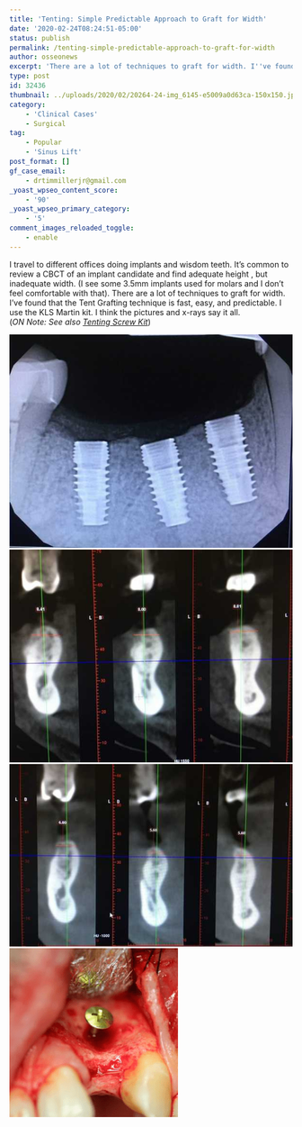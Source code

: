 ```yaml
---
title: 'Tenting: Simple Predictable Approach to Graft for Width'
date: '2020-02-24T08:24:51-05:00'
status: publish
permalink: /tenting-simple-predictable-approach-to-graft-for-width
author: osseonews
excerpt: 'There are a lot of techniques to graft for width. I''ve found that the Tent Grafting technique is fast, easy, and predictable.'
type: post
id: 32436
thumbnail: ../uploads/2020/02/20264-24-img_6145-e5009a0d63ca-150x150.jpg
category:
    - 'Clinical Cases'
    - Surgical
tag:
    - Popular
    - 'Sinus Lift'
post_format: []
gf_case_email:
    - drtimmillerjr@gmail.com
_yoast_wpseo_content_score:
    - '90'
_yoast_wpseo_primary_category:
    - '5'
comment_images_reloaded_toggle:
    - enable
---
```

I travel to different offices doing implants and wisdom teeth. It’s common to review a CBCT of an implant candidate and find adequate height , but inadequate width. (I see some 3.5mm implants used for molars and I don’t feel comfortable with that). There are a lot of techniques to graft for width. I’ve found that the Tent Grafting technique is fast, easy, and predictable. I use the KLS Martin kit. I think the pictures and x-rays say it all.  
(*ON Note: See also [Tenting Screw Kit](https://www.ddsgadget.com/tenting-screw-kit.html)*)

![alt text](uploads/2020/02/20264-24-img_6146-e5009a0d63ca-scaled-e1582308854233.jpg)![alt text](uploads/2020/02/20264-24-img_6145-e5009a0d63ca-scaled-e1582308885811.jpg)![alt text](uploads/2020/02/20264-24-img_6144-e5009a0d63ca-scaled-e1582308929108.jpg)![alt text](uploads/2020/02/8923A5EE-099E-4640-B431-D7155A293B8F-5953-0000098589903A13.png)